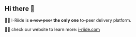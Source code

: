 ## Hi there 👋

🙋‍♀️ I-Riide is ~~a new peer~~ **the only one** to-peer delivery platform.

👩‍💻 check our website to learn more: [i-riide.com](https://wwww.i-riide.com)

